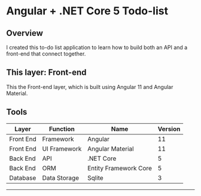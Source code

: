 # Angular + .NET Core 5 Todo-list

## Overview

I created this to-do list application to learn how to build both an API and a front-end that connect together.

## This layer: Front-end

This the Front-end layer, which is built using Angular 11 and Angular Material.

## Tools

| Layer     | Function     | Name                  | Version |
| --------- | ------------ | --------------------- | ------- |
| Front End | Framework    | Angular               | 11      |
| Front End | UI Framework | Angular Material      | 11      |
| Back End  | API          | .NET Core             | 5       |
| Back End  | ORM          | Entity Framework Core | 5       |
| Database  | Data Storage | Sqlite                | 3       |

---
